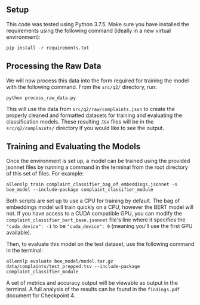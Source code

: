 ## Setup

This code was tested using Python 3.7.5. Make sure you have installed the requirements using the following command (ideally in a new virtual environment):

`pip install -r requirements.txt`


## Processing the Raw Data

We will now process this data into the form required for training the model with the following command. From the `src/q2/` directory, run:

```
python process_raw_data.py
```

This will use the data from `src/q2/raw/complaints.json` to create the properly cleaned and formatted datasets for training and evaluating the classification models. These resulting .tsv files will be in the `src/q2/complaints/` directory if you would like to see the output.

## Training and Evaluating the Models

Once the environment is set up, a model can be trained using the provided jsonnet files by running a command in the terminal from the root directory of this set of files. For example:

```
allennlp train complaint_classifier_bag_of_embeddings.jsonnet -s boe_model --include-package complaint_classifier_module
```

Both scripts are set up to use a CPU for training by default. The bag of embeddings model will train quickly on a CPU, however the BERT model will not. If you have access to a CUDA compatible GPU, you can modify the `complaint_classifier_bert_base.jsonnet` file's line where it specifies the `"cuda_device": -1` to be `"cuda_device": 0` (meaning you'll use the first GPU available).

Then, to evaluate this model on the test dataset, use the following command in the terminal:

```
allennlp evaluate boe_model/model.tar.gz data/complaints/test_prepped.tsv --include-package complaint_classifier_module
```

A set of metrics and accuracy output will be viewable as output in the terminal. A full analysis of the results can be found in the `findings.pdf` document for Checkpoint 4.